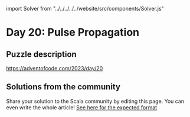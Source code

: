 import Solver from "../../../../../website/src/components/Solver.js"

# Day 20: Pulse Propagation

## Puzzle description

https://adventofcode.com/2023/day/20

## Solutions from the community

Share your solution to the Scala community by editing this page.
You can even write the whole article! [See here for the expected format](https://github.com/scalacenter/scala-advent-of-code/discussions/424)
